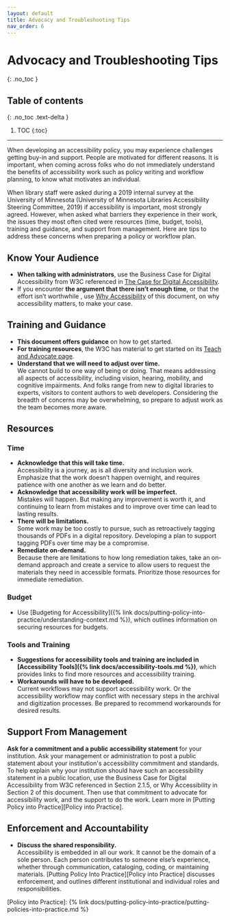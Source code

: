 ```yaml
---
layout: default
title: Advocacy and Troubleshooting Tips
nav_order: 6
---
```


# Advocacy and Troubleshooting Tips
{: .no_toc }

## Table of contents
{: .no_toc .text-delta }

1. TOC
{:toc}

---

When developing an accessibility policy, you may experience challenges getting buy-in and support. People are motivated for different reasons. It is important, when coming across folks who do not immediately understand the benefits of accessibility work such as policy writing and workflow planning, to know what motivates an individual.

When library staff were asked during a 2019 internal survey at the University of Minnesota (University of Minnesota Libraries Accessibility Steering Committee, 2019) if accessibility is important, most strongly agreed. However, when asked what barriers they experience in their work, the issues they most often cited were resources (time, budget, tools), training and guidance, and support from management. Here  are tips to address these concerns when preparing a policy or workflow plan. 

## Know Your Audience

- **When talking with administrators**, use the Business Case for Digital Accessibility from W3C referenced in [The Case for Digital Accessibility](/docs/why-accessibility/#the-case-for-digital-accessibility).
- If you encounter **the argument that there isn’t enough time**, or that the effort isn’t worthwhile , use [Why Accessibility](/docs/why-accessibility/) of this document, on why accessibility matters, to make your case.

## Training and Guidance

- **This document offers guidance** on how to get started.
- **For training resources**, the W3C has material to get started on its [Teach and Advocate page](https://www.w3.org/WAI/teach-advocate/).
- **Understand that we will need to adjust over time.**<br>
We cannot build to one way of being or doing. That means addressing all aspects of accessibility, including vision, hearing, mobility, and cognitive impairments. And folks range from new to digital libraries to experts, visitors to content authors to web developers. Considering the breadth of concerns may be overwhelming, so prepare to adjust work as the team becomes more aware.

## Resources

### Time

- **Acknowledge that this will take time.**<br>
Accessibility is a journey, as is all diversity and inclusion work. Emphasize that the work doesn’t happen overnight, and requires  patience with one another as we learn and do better. 
- **Acknowledge that accessibility work will be imperfect.**<br>
Mistakes will happen. But making any improvement is worth it, and continuing to learn from mistakes and to improve over time can lead to lasting results.
- **There will be limitations.**<br>
Some work may be too costly to pursue, such as retroactively tagging thousands of PDFs in a digital repository. Developing a plan to support tagging PDFs over time may be a compromise.
- **Remediate on-demand.**<br>
Because there are limitations to how long remediation takes, take an on-demand approach and create a service to allow users to request the materials they need in accessible formats. Prioritize those resources for immediate remediation.

### Budget

- Use [Budgeting for Accessibility]({% link docs/putting-policy-into-practice/understanding-context.md %}), which outlines information on securing resources for budgets.

### Tools and Training
- **Suggestions for accessibility tools and training are included in [Accessibility Tools]({% link docs/accessibility-tools.md %})**, which provides links to find more resources and accessibility training.
- **Workarounds will have to be developed.**<br>
Current workflows may not support accessibility work. Or the accessibility workflow may conflict with necessary steps in the archival and digitization processes. Be prepared to recommend workarounds for desired results.

## Support From Management

**Ask for a commitment and a public accessibility statement** for your institution. Ask your management or administration to post a public statement about your institution's accessibility commitment and standards.  To help explain  why your institution should have such an accessibility statement in a public location, use the Business Case for Digital Accessibility from W3C referenced in Section 2.1.5, or Why Accessibility in Section 2 of this document. Then use that commitment to advocate for accessibility work, and the support to do the work. Learn more in [Putting Policy into Practice][Policy into Practice].

## Enforcement and Accountability

- **Discuss the shared responsibility.**<br>
Accessibility is embedded in all our work. It cannot be the domain of a sole person. Each person contributes to someone else’s experience, whether  through communication, cataloging, coding, or maintaining materials. [Putting Policy Into Practice][Policy into Practice] discusses enforcement, and outlines different institutional and individual roles and responsibilities.

[Policy into Practice]: {% link docs/putting-policy-into-practice/putting-policies-into-practice.md %}

